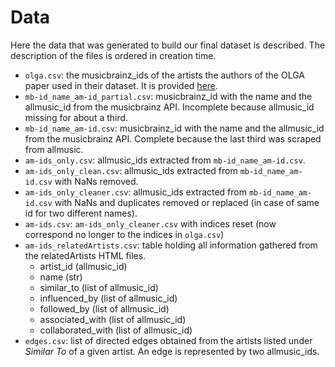 # Data
Here the data that was generated to build our final dataset is described. The description of the files is ordered in creation time.
- `olga.csv`: the musicbrainz_ids of the artists the authors of the OLGA paper used in their dataset. It is provided [here](https://gitlab.com/fdlm/olga/).
- `mb-id_name_am-id_partial.csv`: musicbrainz_id with the name and the allmusic_id from the musicbrainz API. Incomplete because allmusic_id missing for about a third.
- `mb-id_name_am-id.csv`: musicbrainz_id with the name and the allmusic_id from the musicbrainz API. Complete because the last third was scraped from allmusic.
- `am-ids_only.csv`: allmusic_ids extracted from `mb-id_name_am-id.csv`.
- `am-ids_only_clean.csv`: allmusic_ids extracted from `mb-id_name_am-id.csv` with NaNs removed.
- `am-ids_only_cleaner.csv`: allmusic_ids extracted from `mb-id_name_am-id.csv` with NaNs and duplicates removed or replaced (in case of same id for two different names).
- `am-ids.csv`: `am-ids_only_cleaner.csv` with indices reset (now correspond no longer to the indices in `olga.csv`)
- `am-ids_relatedArtists.csv`: table holding all information gathered from the relatedArtists HTML files. 
  - artist_id (allmusic_id)
  - name (str)
  - similar_to (list of allmusic_id)
  - influenced_by (list of allmusic_id)
  - followed_by (list of allmusic_id)
  - associated_with (list of allmusic_id)
  - collaborated_with (list of allmusic_id)
- `edges.csv`: list of directed edges obtained from the artists listed under *Similar To* of a given artist. An edge is represented by two allmusic_ids.